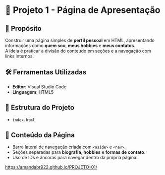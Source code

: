 

# 📘 Projeto 1 - Página de Apresentação

## 🎯 Propósito
Construir uma página simples de **perfil pessoal** em HTML, apresentando informações como **quem sou**, **meus hobbies** e **meus contatos**.  
A ideia é praticar a divisão do conteúdo em seções e a navegação com links internos.

## 🛠️ Ferramentas Utilizadas
- **Editor**: Visual Studio Code  
- **Linguagem**: HTML5  

## 📂 Estrutura do Projeto
- `index.html`

## 📝 Conteúdo da Página
- Barra lateral de navegação criada com `<aside>` e `<nav>`.  
- Seções separadas para **biografia**, **hobbies** e **formas de contato**.  
- Uso de IDs e âncoras para navegar dentro da própria página.  

https://amandabr922.github.io/PROJETO-01/
